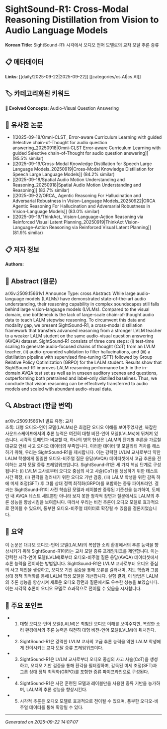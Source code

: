 # SightSound-R1: Cross-Modal Reasoning Distillation from Vision to Audio Language Models

**Korean Title:** SightSound-R1: 시각에서 오디오 언어 모델로의 교차 모달 추론 증류

## 📋 메타데이터

**Links**: [[daily/2025-09-22|2025-09-22]] [[categories/cs.AI|cs.AI]]

## 🏷️ 카테고리화된 키워드
**🚀 Evolved Concepts**: Audio-Visual Question Answering

## 🔗 유사한 논문
- [[2025-09-18/Omni-CLST_ Error-aware Curriculum Learning with guided Selective chain-of-Thought for audio question answering_20250918|Omni-CLST Error-aware Curriculum Learning with guided Selective chain-of-Thought for audio question answering]] (85.5% similar)
- [[2025-09-19/Cross-Modal Knowledge Distillation for Speech Large Language Models_20250919|Cross-Modal Knowledge Distillation for Speech Large Language Models]] (84.2% similar)
- [[2025-09-18/Spatial Audio Motion Understanding and Reasoning_20250918|Spatial Audio Motion Understanding and Reasoning]] (83.7% similar)
- [[2025-09-22/ORCA_ Agentic Reasoning For Hallucination and Adversarial Robustness in Vision-Language Models_20250922|ORCA Agentic Reasoning For Hallucination and Adversarial Robustness in Vision-Language Models]] (83.0% similar)
- [[2025-09-19/ThinkAct_ Vision-Language-Action Reasoning via Reinforced Visual Latent Planning_20250919|ThinkAct Vision-Language-Action Reasoning via Reinforced Visual Latent Planning]] (81.9% similar)

## 📋 저자 정보

**Authors:** 

## 📄 Abstract (원문)

arXiv:2509.15661v1 Announce Type: cross 
Abstract: While large audio-language models (LALMs) have demonstrated state-of-the-art audio understanding, their reasoning capability in complex soundscapes still falls behind large vision-language models (LVLMs). Compared to the visual domain, one bottleneck is the lack of large-scale chain-of-thought audio data to teach LALM stepwise reasoning. To circumvent this data and modality gap, we present SightSound-R1, a cross-modal distillation framework that transfers advanced reasoning from a stronger LVLM teacher to a weaker LALM student on the same audio-visual question answering (AVQA) dataset. SightSound-R1 consists of three core steps: (i) test-time scaling to generate audio-focused chains of thought (CoT) from an LVLM teacher, (ii) audio-grounded validation to filter hallucinations, and (iii) a distillation pipeline with supervised fine-tuning (SFT) followed by Group Relative Policy Optimization (GRPO) for the LALM student. Results show that SightSound-R1 improves LALM reasoning performance both in the in-domain AVQA test set as well as in unseen auditory scenes and questions, outperforming both pretrained and label-only distilled baselines. Thus, we conclude that vision reasoning can be effectively transferred to audio models and scaled with abundant audio-visual data.

## 🔍 Abstract (한글 번역)

arXiv:2509.15661v1 발표 유형: 교차  
초록: 대형 오디오-언어 모델(LALMs)은 최첨단 오디오 이해를 보여주었지만, 복잡한 사운드스케이프에서의 추론 능력은 여전히 대형 비전-언어 모델(LVLMs)에 뒤처져 있습니다. 시각적 도메인과 비교할 때, 하나의 병목 현상은 LALM의 단계별 추론을 가르칠 대규모 연쇄 사고 오디오 데이터의 부족입니다. 이러한 데이터 및 모달리티 격차를 해소하기 위해, 우리는 SightSound-R1을 제시합니다. 이는 강력한 LVLM 교사로부터 약한 LALM 학생에게 동일한 오디오-비주얼 질문 응답(AVQA) 데이터셋에서 고급 추론을 전이하는 교차 모달 증류 프레임워크입니다. SightSound-R1은 세 가지 핵심 단계로 구성됩니다: (i) LVLM 교사로부터 오디오 중심의 사고 사슬(CoT)을 생성하기 위한 테스트 시간 확장, (ii) 환각을 걸러내기 위한 오디오 기반 검증, (iii) LALM 학생을 위한 감독 하에 미세 조정(SFT) 후 그룹 상대 정책 최적화(GRPO)를 포함하는 증류 파이프라인. 결과는 SightSound-R1이 사전 학습된 모델과 레이블만 증류된 기준선을 능가하여, 도메인 내 AVQA 테스트 세트뿐만 아니라 보지 못한 청각적 장면과 질문에서도 LALM의 추론 성능을 향상시킴을 보여줍니다. 따라서 우리는 비전 추론이 오디오 모델로 효과적으로 전이될 수 있으며, 풍부한 오디오-비주얼 데이터로 확장될 수 있음을 결론지었습니다.

## 📝 요약

이 논문은 대규모 오디오-언어 모델(LALM)의 복잡한 소리 환경에서의 추론 능력을 향상시키기 위해 SightSound-R1이라는 교차 모달 증류 프레임워크를 제안합니다. 이는 강력한 시각-언어 모델(LVLM)로부터 오디오-비주얼 질문 응답(AVQA) 데이터셋에서 추론 능력을 전이하는 방법입니다. SightSound-R1은 LVLM 교사로부터 오디오 중심의 사고 체인을 생성하고, 오디오 기반 검증을 통해 오류를 걸러내며, 지도 학습과 그룹 상대 정책 최적화를 통해 LALM 학생 모델을 개선합니다. 실험 결과, 이 방법은 LALM의 추론 성능을 향상시켜 새로운 오디오 장면과 질문에서도 우수한 성능을 보였습니다. 이는 시각적 추론이 오디오 모델로 효과적으로 전이될 수 있음을 시사합니다.

## 🎯 주요 포인트

- 1. 대형 오디오-언어 모델(LALM)은 최첨단 오디오 이해를 보여주지만, 복잡한 소리 환경에서의 추론 능력은 여전히 대형 비전-언어 모델(LVLM)에 뒤처진다.

- 2. SightSound-R1은 강력한 LVLM 교사의 고급 추론 능력을 약한 LALM 학생에게 전이시키는 교차 모달 증류 프레임워크이다.

- 3. SightSound-R1은 LVLM 교사로부터 오디오 중심의 사고 사슬(CoT)을 생성하고, 오디오 기반 검증을 통해 환각을 필터링하며, 감독된 미세 조정(SFT)과 그룹 상대 정책 최적화(GRPO)를 포함한 증류 파이프라인으로 구성된다.

- 4. SightSound-R1은 사전 훈련된 모델과 레이블만을 사용한 증류 기반을 능가하며, LALM의 추론 성능을 향상시킨다.

- 5. 시각적 추론은 오디오 모델로 효과적으로 전이될 수 있으며, 풍부한 오디오-비주얼 데이터를 통해 확장될 수 있다.

---

*Generated on 2025-09-22 14:07:07*